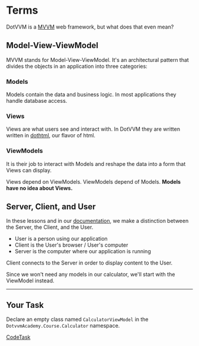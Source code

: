 # Terms

DotVVM is a [MVVM] web framework, but what does that even mean?

## Model-View-ViewModel

MVVM stands for Model-View-ViewModel. It's an architectural pattern that divides the objects in an application into three categories:

### Models

Models contain the data and business logic. In most applications they handle database access.

### Views

Views are what users see and interact with. In DotVVM they are written written in [dothtml], our flavor of html.

### ViewModels

It is their job to interact with Models and reshape the data into a form that Views can display.

Views depend on ViewModels. ViewModels depend of Models. __Models have no idea about Views.__

## Server, Client, and User

In these lessons and in our [documentation], we make a distinction between the Server, the Client, and the User. 

- User is a person using our application
- Client is the User's browser / User's computer
- Server is the computer where our application is running

Client connects to the Server in order to display content to the User.

Since we won't need any models in our calculator, we'll start with the ViewModel instead.

---

## Your Task

Declare an empty class named `CalculatorViewModel` in the `DotvvmAcademy.Course.Calculator` namespace.

[mvvm]: https://en.wikipedia.org/wiki/Model%E2%80%93view%E2%80%93viewmodel
[dothtml]: https://www.dotvvm.com/docs/tutorials/basics-first-page
[documentation]: https://www.dotvvm.com/docs

[CodeTask](/resources/principles/viewmodel_stub.csharp.csx)